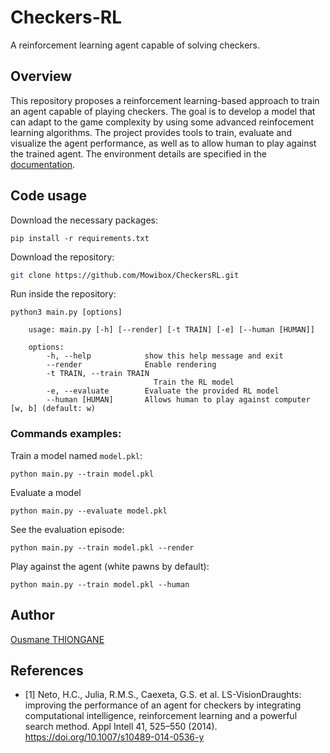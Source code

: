 # Checkers-RL
A reinforcement learning agent capable of solving checkers.

## Overview 

This repository proposes a reinforcement learning-based approach to train an agent capable of playing checkers. The goal is to develop a model that can adapt to the game complexity by using some advanced reinfocement learning algorithms. The project provides tools to train, evaluate and visualize the agent performance, as well as to allow human to play against the trained agent. The environment details are specified in the [documentation](https://github.com/Mowibox/Checkers-RL/wiki/Documentation). 

## Code usage

Download the necessary packages:
```
pip install -r requirements.txt
```

Download the repository:

```bash
git clone https://github.com/Mowibox/CheckersRL.git
```

Run inside the repository:

    python3 main.py [options]

        usage: main.py [-h] [--render] [-t TRAIN] [-e] [--human [HUMAN]]

        options:
            -h, --help            show this help message and exit
            --render              Enable rendering
            -t TRAIN, --train TRAIN
                                    Train the RL model
            -e, --evaluate        Evaluate the provided RL model
            --human [HUMAN]       Allows human to play against computer [w, b] (default: w)

### Commands examples:
Train a model named `model.pkl`:

    python main.py --train model.pkl

Evaluate a model

    python main.py --evaluate model.pkl

See the evaluation episode:

    python main.py --train model.pkl --render

Play against the agent (white pawns by default):

    python main.py --train model.pkl --human


## Author 
[Ousmane THIONGANE](https://github.com/Mowibox)

## References 

* [1] Neto, H.C., Julia, R.M.S., Caexeta, G.S. et al. LS-VisionDraughts: improving the performance of an agent for checkers by integrating computational intelligence, reinforcement learning and a powerful search method. Appl Intell 41, 525–550 (2014). https://doi.org/10.1007/s10489-014-0536-y
